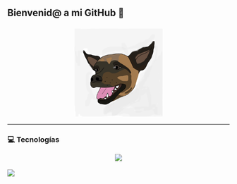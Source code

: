 ## Bienvenid@ a mi GitHub 👋

### 
<p align="center">
  <img src="https://github.com/ctapazco/ctapazco/blob/main/ruffo_git1.png?raw=true" width="200" />
</p>

<!--
**ctapazco/ctapazco** is a ✨ _special_ ✨ repository because its `README.md` (this file) appears on your GitHub profile.

Here are some ideas to get you started:

- 🔭 I’m currently working on ...
- 🌱 I’m currently learning ...
- 👯 I’m looking to collaborate on ...
- 🤔 I’m looking for help with ...
- 💬 Ask me about ...
- 📫 How to reach me: ...
- 😄 Pronouns: ...
- ⚡ Fun fact: ...
-->
<hr>

### 💻 Tecnologías
<p align="center">
  <a href="https://skillicons.dev">
    <img src="https://skillicons.dev/icons?i=git,css,github,html,java,js,linux,mysql,react,ts,vscode,kubernetes&perline=14" />
  </a>
</p>

<img align="center" src="https://github-readme-stats.vercel.app/api/top-langs/?username=ctapazco&layout=compact&dark"/>
